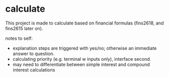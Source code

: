 # calculate

This project is made to calculate based on financial formulas (fins2618, and fins2615 later on).

notes to self:
- explanation steps are triggered with yes/no; otherwise an immediate answer to question.
- calculating priority (e.g. terminal w inputs only), interface second.
- may need to differentiate between simple interest and compound interest calculations
